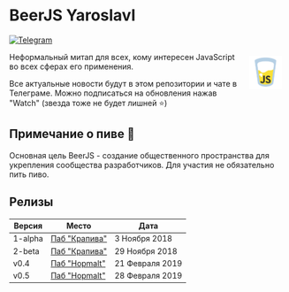 # BeerJS Yaroslavl

[![Telegram](https://img.shields.io/badge/telegram-join%20chat-blue.svg?style=flat)](https://t.me/joinchat/DXKBt1AhrlBHm1V-0ecOzg)

<img src="https://github.com/beerjs/recife/blob/master/docs/img/icon-beerjs.png" align="right" hspace="10" vspace="6" width="12%">

Неформальный митап для всех, кому интересен JavaScript во всех сферах его применения.

Все актуальные новости будут в этом репозитории и чате в Телеграме. Можно подписаться на обновления нажав "Watch" (звезда тоже не будет лишней :star:)

## Примечание о пиве :beers:

Основная цель BeerJS - создание общественного пространства для укрепления сообщества разработчиков. Для участия не обязательно пить пиво.

## Релизы

Версия | Место  | Дата
-|-|-
1-alpha | [Паб "Крапива"](https://github.com/beerjs/yaroslavl/issues/2) | 3 Ноября 2018
2-beta | [Паб "Крапива"](https://github.com/beerjs/yaroslavl/issues/3) | 29 Ноября 2018
v0.4 | [Паб "Hopmalt"](https://github.com/beerjs/yaroslavl/issues/4) | 21 Февраля 2019
v0.5 | [Паб "Hopmalt"](https://github.com/beerjs/yaroslavl/issues/4) | 28 Февраля 2019
